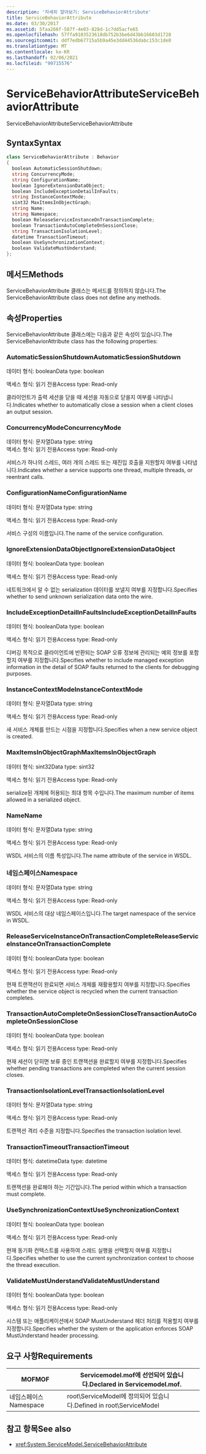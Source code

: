 ```yaml
---
description: '자세히 알아보기: ServiceBehaviorAttribute'
title: ServiceBehaviorAttribute
ms.date: 03/30/2017
ms.assetid: 5faa266f-587f-4e03-828d-1c7dd5acfe65
ms.openlocfilehash: 57ffa9103523618db752b3be6d43bb16603d1728
ms.sourcegitcommit: ddf7edb67715a5b9a45e3dd44536dabc153c1de0
ms.translationtype: MT
ms.contentlocale: ko-KR
ms.lasthandoff: 02/06/2021
ms.locfileid: "99715576"
---
```

# <a name="servicebehaviorattribute"></a><span data-ttu-id="25f97-103">ServiceBehaviorAttribute</span><span class="sxs-lookup"><span data-stu-id="25f97-103">ServiceBehaviorAttribute</span></span>

<span data-ttu-id="25f97-104">ServiceBehaviorAttribute</span><span class="sxs-lookup"><span data-stu-id="25f97-104">ServiceBehaviorAttribute</span></span>  
  
## <a name="syntax"></a><span data-ttu-id="25f97-105">Syntax</span><span class="sxs-lookup"><span data-stu-id="25f97-105">Syntax</span></span>  
  
```csharp
class ServiceBehaviorAttribute : Behavior  
{  
  boolean AutomaticSessionShutdown;  
  string ConcurrencyMode;  
  string ConfigurationName;  
  boolean IgnoreExtensionDataObject;  
  boolean IncludeExceptionDetailInFaults;  
  string InstanceContextMode;  
  sint32 MaxItemsInObjectGraph;  
  string Name;  
  string Namespace;  
  boolean ReleaseServiceInstanceOnTransactionComplete;  
  boolean TransactionAutoCompleteOnSessionClose;  
  string TransactionIsolationLevel;  
  datetime TransactionTimeout;  
  boolean UseSynchronizationContext;  
  boolean ValidateMustUnderstand;  
};  
```  
  
## <a name="methods"></a><span data-ttu-id="25f97-106">메서드</span><span class="sxs-lookup"><span data-stu-id="25f97-106">Methods</span></span>  

 <span data-ttu-id="25f97-107">ServiceBehaviorAttribute 클래스는 메서드를 정의하지 않습니다.</span><span class="sxs-lookup"><span data-stu-id="25f97-107">The ServiceBehaviorAttribute class does not define any methods.</span></span>  
  
## <a name="properties"></a><span data-ttu-id="25f97-108">속성</span><span class="sxs-lookup"><span data-stu-id="25f97-108">Properties</span></span>  

 <span data-ttu-id="25f97-109">ServiceBehaviorAttribute 클래스에는 다음과 같은 속성이 있습니다.</span><span class="sxs-lookup"><span data-stu-id="25f97-109">The ServiceBehaviorAttribute class has the following properties:</span></span>  
  
### <a name="automaticsessionshutdown"></a><span data-ttu-id="25f97-110">AutomaticSessionShutdown</span><span class="sxs-lookup"><span data-stu-id="25f97-110">AutomaticSessionShutdown</span></span>  

 <span data-ttu-id="25f97-111">데이터 형식: boolean</span><span class="sxs-lookup"><span data-stu-id="25f97-111">Data type: boolean</span></span>  
  
 <span data-ttu-id="25f97-112">액세스 형식: 읽기 전용</span><span class="sxs-lookup"><span data-stu-id="25f97-112">Access type: Read-only</span></span>  
  
 <span data-ttu-id="25f97-113">클라이언트가 출력 세션을 닫을 때 세션을 자동으로 닫을지 여부를 나타냅니다.</span><span class="sxs-lookup"><span data-stu-id="25f97-113">Indicates whether to automatically close a session when a client closes an output session.</span></span>  
  
### <a name="concurrencymode"></a><span data-ttu-id="25f97-114">ConcurrencyMode</span><span class="sxs-lookup"><span data-stu-id="25f97-114">ConcurrencyMode</span></span>  

 <span data-ttu-id="25f97-115">데이터 형식: 문자열</span><span class="sxs-lookup"><span data-stu-id="25f97-115">Data type: string</span></span>  
<span data-ttu-id="25f97-116">액세스 형식: 읽기 전용</span><span class="sxs-lookup"><span data-stu-id="25f97-116">Access type: Read-only</span></span>  
  
 <span data-ttu-id="25f97-117">서비스가 하나의 스레드, 여러 개의 스레드 또는 재진입 호출을 지원할지 여부를 나타냅니다.</span><span class="sxs-lookup"><span data-stu-id="25f97-117">Indicates whether a service supports one thread, multiple threads, or reentrant calls.</span></span>  
  
### <a name="configurationname"></a><span data-ttu-id="25f97-118">ConfigurationName</span><span class="sxs-lookup"><span data-stu-id="25f97-118">ConfigurationName</span></span>  

 <span data-ttu-id="25f97-119">데이터 형식: 문자열</span><span class="sxs-lookup"><span data-stu-id="25f97-119">Data type: string</span></span>  
  
 <span data-ttu-id="25f97-120">액세스 형식: 읽기 전용</span><span class="sxs-lookup"><span data-stu-id="25f97-120">Access type: Read-only</span></span>  
  
 <span data-ttu-id="25f97-121">서비스 구성의 이름입니다.</span><span class="sxs-lookup"><span data-stu-id="25f97-121">The name of the service configuration.</span></span>  
  
### <a name="ignoreextensiondataobject"></a><span data-ttu-id="25f97-122">IgnoreExtensionDataObject</span><span class="sxs-lookup"><span data-stu-id="25f97-122">IgnoreExtensionDataObject</span></span>  

 <span data-ttu-id="25f97-123">데이터 형식: boolean</span><span class="sxs-lookup"><span data-stu-id="25f97-123">Data type: boolean</span></span>  
  
 <span data-ttu-id="25f97-124">액세스 형식: 읽기 전용</span><span class="sxs-lookup"><span data-stu-id="25f97-124">Access type: Read-only</span></span>  
  
 <span data-ttu-id="25f97-125">네트워크에서 알 수 없는 serialization 데이터를 보낼지 여부를 지정합니다.</span><span class="sxs-lookup"><span data-stu-id="25f97-125">Specifies whether to send unknown serialization data onto the wire.</span></span>  
  
### <a name="includeexceptiondetailinfaults"></a><span data-ttu-id="25f97-126">IncludeExceptionDetailInFaults</span><span class="sxs-lookup"><span data-stu-id="25f97-126">IncludeExceptionDetailInFaults</span></span>  

 <span data-ttu-id="25f97-127">데이터 형식: boolean</span><span class="sxs-lookup"><span data-stu-id="25f97-127">Data type: boolean</span></span>  
  
 <span data-ttu-id="25f97-128">액세스 형식: 읽기 전용</span><span class="sxs-lookup"><span data-stu-id="25f97-128">Access type: Read-only</span></span>  
  
 <span data-ttu-id="25f97-129">디버깅 목적으로 클라이언트에 반환되는 SOAP 오류 정보에 관리되는 예외 정보를 포함할지 여부를 지정합니다.</span><span class="sxs-lookup"><span data-stu-id="25f97-129">Specifies whether to include managed exception information in the detail of SOAP faults returned to the clients for debugging purposes.</span></span>  
  
### <a name="instancecontextmode"></a><span data-ttu-id="25f97-130">InstanceContextMode</span><span class="sxs-lookup"><span data-stu-id="25f97-130">InstanceContextMode</span></span>  

 <span data-ttu-id="25f97-131">데이터 형식: 문자열</span><span class="sxs-lookup"><span data-stu-id="25f97-131">Data type: string</span></span>  
  
 <span data-ttu-id="25f97-132">액세스 형식: 읽기 전용</span><span class="sxs-lookup"><span data-stu-id="25f97-132">Access type: Read-only</span></span>  
  
 <span data-ttu-id="25f97-133">새 서비스 개체를 만드는 시점을 지정합니다.</span><span class="sxs-lookup"><span data-stu-id="25f97-133">Specifies when a new service object is created.</span></span>  
  
### <a name="maxitemsinobjectgraph"></a><span data-ttu-id="25f97-134">MaxItemsInObjectGraph</span><span class="sxs-lookup"><span data-stu-id="25f97-134">MaxItemsInObjectGraph</span></span>  

 <span data-ttu-id="25f97-135">데이터 형식: sint32</span><span class="sxs-lookup"><span data-stu-id="25f97-135">Data type: sint32</span></span>  
  
 <span data-ttu-id="25f97-136">액세스 형식: 읽기 전용</span><span class="sxs-lookup"><span data-stu-id="25f97-136">Access type: Read-only</span></span>  
  
 <span data-ttu-id="25f97-137">serialize된 개체에 허용되는 최대 항목 수입니다.</span><span class="sxs-lookup"><span data-stu-id="25f97-137">The maximum number of items allowed in a serialized object.</span></span>  
  
### <a name="name"></a><span data-ttu-id="25f97-138">Name</span><span class="sxs-lookup"><span data-stu-id="25f97-138">Name</span></span>  

 <span data-ttu-id="25f97-139">데이터 형식: 문자열</span><span class="sxs-lookup"><span data-stu-id="25f97-139">Data type: string</span></span>  
  
 <span data-ttu-id="25f97-140">액세스 형식: 읽기 전용</span><span class="sxs-lookup"><span data-stu-id="25f97-140">Access type: Read-only</span></span>  
  
 <span data-ttu-id="25f97-141">WSDL 서비스의 이름 특성입니다.</span><span class="sxs-lookup"><span data-stu-id="25f97-141">The name attribute of the service in WSDL.</span></span>  
  
### <a name="namespace"></a><span data-ttu-id="25f97-142">네임스페이스</span><span class="sxs-lookup"><span data-stu-id="25f97-142">Namespace</span></span>  

 <span data-ttu-id="25f97-143">데이터 형식: 문자열</span><span class="sxs-lookup"><span data-stu-id="25f97-143">Data type: string</span></span>  
  
 <span data-ttu-id="25f97-144">액세스 형식: 읽기 전용</span><span class="sxs-lookup"><span data-stu-id="25f97-144">Access type: Read-only</span></span>  
  
 <span data-ttu-id="25f97-145">WSDL 서비스의 대상 네임스페이스입니다.</span><span class="sxs-lookup"><span data-stu-id="25f97-145">The target namespace of the service in WSDL.</span></span>  
  
### <a name="releaseserviceinstanceontransactioncomplete"></a><span data-ttu-id="25f97-146">ReleaseServiceInstanceOnTransactionComplete</span><span class="sxs-lookup"><span data-stu-id="25f97-146">ReleaseServiceInstanceOnTransactionComplete</span></span>  

 <span data-ttu-id="25f97-147">데이터 형식: boolean</span><span class="sxs-lookup"><span data-stu-id="25f97-147">Data type: boolean</span></span>  
  
 <span data-ttu-id="25f97-148">액세스 형식: 읽기 전용</span><span class="sxs-lookup"><span data-stu-id="25f97-148">Access type: Read-only</span></span>  
  
 <span data-ttu-id="25f97-149">현재 트랜잭션이 완료되면 서비스 개체를 재활용할지 여부를 지정합니다.</span><span class="sxs-lookup"><span data-stu-id="25f97-149">Specifies whether the service object is recycled when the current transaction completes.</span></span>  
  
### <a name="transactionautocompleteonsessionclose"></a><span data-ttu-id="25f97-150">TransactionAutoCompleteOnSessionClose</span><span class="sxs-lookup"><span data-stu-id="25f97-150">TransactionAutoCompleteOnSessionClose</span></span>  

 <span data-ttu-id="25f97-151">데이터 형식: boolean</span><span class="sxs-lookup"><span data-stu-id="25f97-151">Data type: boolean</span></span>  
  
 <span data-ttu-id="25f97-152">액세스 형식: 읽기 전용</span><span class="sxs-lookup"><span data-stu-id="25f97-152">Access type: Read-only</span></span>  
  
 <span data-ttu-id="25f97-153">현재 세션이 닫히면 보류 중인 트랜잭션을 완료할지 여부를 지정합니다.</span><span class="sxs-lookup"><span data-stu-id="25f97-153">Specifies whether pending transactions are completed when the current session closes.</span></span>  
  
### <a name="transactionisolationlevel"></a><span data-ttu-id="25f97-154">TransactionIsolationLevel</span><span class="sxs-lookup"><span data-stu-id="25f97-154">TransactionIsolationLevel</span></span>  

 <span data-ttu-id="25f97-155">데이터 형식: 문자열</span><span class="sxs-lookup"><span data-stu-id="25f97-155">Data type: string</span></span>  
  
 <span data-ttu-id="25f97-156">액세스 형식: 읽기 전용</span><span class="sxs-lookup"><span data-stu-id="25f97-156">Access type: Read-only</span></span>  
  
 <span data-ttu-id="25f97-157">트랜잭션 격리 수준을 지정합니다.</span><span class="sxs-lookup"><span data-stu-id="25f97-157">Specifies the transaction isolation level.</span></span>  
  
### <a name="transactiontimeout"></a><span data-ttu-id="25f97-158">TransactionTimeout</span><span class="sxs-lookup"><span data-stu-id="25f97-158">TransactionTimeout</span></span>  

 <span data-ttu-id="25f97-159">데이터 형식: datetime</span><span class="sxs-lookup"><span data-stu-id="25f97-159">Data type: datetime</span></span>  
  
 <span data-ttu-id="25f97-160">액세스 형식: 읽기 전용</span><span class="sxs-lookup"><span data-stu-id="25f97-160">Access type: Read-only</span></span>  
  
 <span data-ttu-id="25f97-161">트랜잭션을 완료해야 하는 기간입니다.</span><span class="sxs-lookup"><span data-stu-id="25f97-161">The period within which a transaction must complete.</span></span>  
  
### <a name="usesynchronizationcontext"></a><span data-ttu-id="25f97-162">UseSynchronizationContext</span><span class="sxs-lookup"><span data-stu-id="25f97-162">UseSynchronizationContext</span></span>  

 <span data-ttu-id="25f97-163">데이터 형식: boolean</span><span class="sxs-lookup"><span data-stu-id="25f97-163">Data type: boolean</span></span>  
  
 <span data-ttu-id="25f97-164">액세스 형식: 읽기 전용</span><span class="sxs-lookup"><span data-stu-id="25f97-164">Access type: Read-only</span></span>  
  
 <span data-ttu-id="25f97-165">현재 동기화 컨텍스트를 사용하여 스레드 실행을 선택할지 여부를 지정합니다.</span><span class="sxs-lookup"><span data-stu-id="25f97-165">Specifies whether to use the current synchronization context to choose the thread execution.</span></span>  
  
### <a name="validatemustunderstand"></a><span data-ttu-id="25f97-166">ValidateMustUnderstand</span><span class="sxs-lookup"><span data-stu-id="25f97-166">ValidateMustUnderstand</span></span>  

 <span data-ttu-id="25f97-167">데이터 형식: boolean</span><span class="sxs-lookup"><span data-stu-id="25f97-167">Data type: boolean</span></span>  
  
 <span data-ttu-id="25f97-168">액세스 형식: 읽기 전용</span><span class="sxs-lookup"><span data-stu-id="25f97-168">Access type: Read-only</span></span>  
  
 <span data-ttu-id="25f97-169">시스템 또는 애플리케이션에서 SOAP MustUnderstand 헤더 처리를 적용할지 여부를 지정합니다.</span><span class="sxs-lookup"><span data-stu-id="25f97-169">Specifies whether the system or the application enforces SOAP MustUnderstand header processing.</span></span>  
  
## <a name="requirements"></a><span data-ttu-id="25f97-170">요구 사항</span><span class="sxs-lookup"><span data-stu-id="25f97-170">Requirements</span></span>  
  
|<span data-ttu-id="25f97-171">MOF</span><span class="sxs-lookup"><span data-stu-id="25f97-171">MOF</span></span>|<span data-ttu-id="25f97-172">Servicemodel.mof에 선언되어 있습니다.</span><span class="sxs-lookup"><span data-stu-id="25f97-172">Declared in Servicemodel.mof.</span></span>|  
|---------|-----------------------------------|  
|<span data-ttu-id="25f97-173">네임스페이스</span><span class="sxs-lookup"><span data-stu-id="25f97-173">Namespace</span></span>|<span data-ttu-id="25f97-174">root\ServiceModel에 정의되어 있습니다.</span><span class="sxs-lookup"><span data-stu-id="25f97-174">Defined in root\ServiceModel</span></span>|  
  
## <a name="see-also"></a><span data-ttu-id="25f97-175">참고 항목</span><span class="sxs-lookup"><span data-stu-id="25f97-175">See also</span></span>

- <xref:System.ServiceModel.ServiceBehaviorAttribute>
